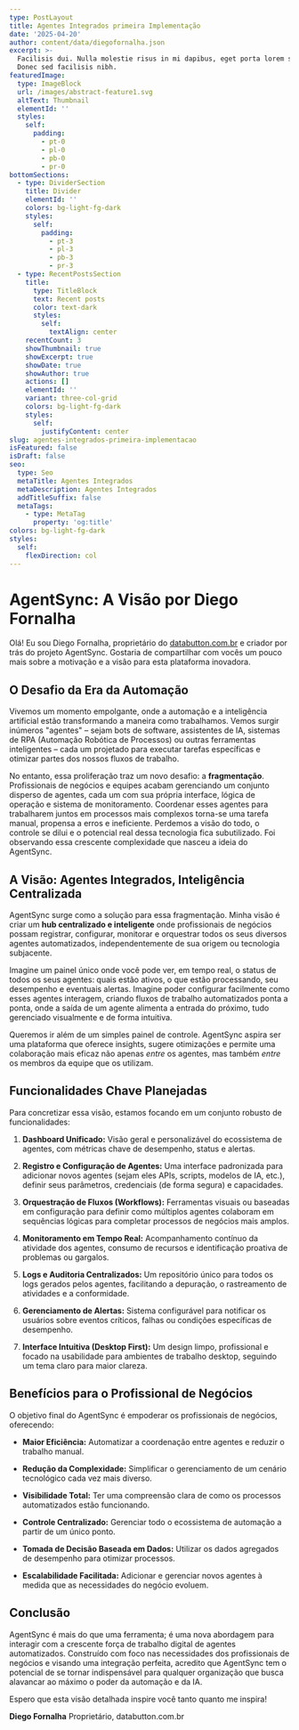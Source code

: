 ```yaml
---
type: PostLayout
title: Agentes Integrados primeira Implementação
date: '2025-04-20'
author: content/data/diegofornalha.json
excerpt: >-
  Facilisis dui. Nulla molestie risus in mi dapibus, eget porta lorem semper.
  Donec sed facilisis nibh.
featuredImage:
  type: ImageBlock
  url: /images/abstract-feature1.svg
  altText: Thumbnail
  elementId: ''
  styles:
    self:
      padding:
        - pt-0
        - pl-0
        - pb-0
        - pr-0
bottomSections:
  - type: DividerSection
    title: Divider
    elementId: ''
    colors: bg-light-fg-dark
    styles:
      self:
        padding:
          - pt-3
          - pl-3
          - pb-3
          - pr-3
  - type: RecentPostsSection
    title:
      type: TitleBlock
      text: Recent posts
      color: text-dark
      styles:
        self:
          textAlign: center
    recentCount: 3
    showThumbnail: true
    showExcerpt: true
    showDate: true
    showAuthor: true
    actions: []
    elementId: ''
    variant: three-col-grid
    colors: bg-light-fg-dark
    styles:
      self:
        justifyContent: center
slug: agentes-integrados-primeira-implementacao
isFeatured: false
isDraft: false
seo:
  type: Seo
  metaTitle: Agentes Integrados
  metaDescription: Agentes Integrados
  addTitleSuffix: false
  metaTags:
    - type: MetaTag
      property: 'og:title'
colors: bg-light-fg-dark
styles:
  self:
    flexDirection: col
---
```

# AgentSync: A Visão por Diego Fornalha

Olá! Eu sou Diego Fornalha, proprietário do [databutton.com.br](http://databutton.com.br) e criador por trás do projeto AgentSync. Gostaria de compartilhar com vocês um pouco mais sobre a motivação e a visão para esta plataforma inovadora.

## O Desafio da Era da Automação

Vivemos um momento empolgante, onde a automação e a inteligência artificial estão transformando a maneira como trabalhamos. Vemos surgir inúmeros "agentes" – sejam bots de software, assistentes de IA, sistemas de RPA (Automação Robótica de Processos) ou outras ferramentas inteligentes – cada um projetado para executar tarefas específicas e otimizar partes dos nossos fluxos de trabalho.

No entanto, essa proliferação traz um novo desafio: a **fragmentação**. Profissionais de negócios e equipes acabam gerenciando um conjunto disperso de agentes, cada um com sua própria interface, lógica de operação e sistema de monitoramento. Coordenar esses agentes para trabalharem juntos em processos mais complexos torna-se uma tarefa manual, propensa a erros e ineficiente. Perdemos a visão do todo, o controle se dilui e o potencial real dessa tecnologia fica subutilizado. Foi observando essa crescente complexidade que nasceu a ideia do AgentSync.

## A Visão: Agentes Integrados, Inteligência Centralizada

AgentSync surge como a solução para essa fragmentação. Minha visão é criar um **hub centralizado e inteligente** onde profissionais de negócios possam registrar, configurar, monitorar e orquestrar todos os seus diversos agentes automatizados, independentemente de sua origem ou tecnologia subjacente.

Imagine um painel único onde você pode ver, em tempo real, o status de todos os seus agentes: quais estão ativos, o que estão processando, seu desempenho e eventuais alertas. Imagine poder configurar facilmente como esses agentes interagem, criando fluxos de trabalho automatizados ponta a ponta, onde a saída de um agente alimenta a entrada do próximo, tudo gerenciado visualmente e de forma intuitiva.

Queremos ir além de um simples painel de controle. AgentSync aspira ser uma plataforma que oferece insights, sugere otimizações e permite uma colaboração mais eficaz não apenas *entre* os agentes, mas também *entre* os membros da equipe que os utilizam.

## Funcionalidades Chave Planejadas

Para concretizar essa visão, estamos focando em um conjunto robusto de funcionalidades:

1.  **Dashboard Unificado:** Visão geral e personalizável do ecossistema de agentes, com métricas chave de desempenho, status e alertas.

2.  **Registro e Configuração de Agentes:** Uma interface padronizada para adicionar novos agentes (sejam eles APIs, scripts, modelos de IA, etc.), definir seus parâmetros, credenciais (de forma segura) e capacidades.

3.  **Orquestração de Fluxos (Workflows):** Ferramentas visuais ou baseadas em configuração para definir como múltiplos agentes colaboram em sequências lógicas para completar processos de negócios mais amplos.

4.  **Monitoramento em Tempo Real:** Acompanhamento contínuo da atividade dos agentes, consumo de recursos e identificação proativa de problemas ou gargalos.

5.  **Logs e Auditoria Centralizados:** Um repositório único para todos os logs gerados pelos agentes, facilitando a depuração, o rastreamento de atividades e a conformidade.

6.  **Gerenciamento de Alertas:** Sistema configurável para notificar os usuários sobre eventos críticos, falhas ou condições específicas de desempenho.

7.  **Interface Intuitiva (Desktop First):** Um design limpo, profissional e focado na usabilidade para ambientes de trabalho desktop, seguindo um tema claro para maior clareza.

## Benefícios para o Profissional de Negócios

O objetivo final do AgentSync é empoderar os profissionais de negócios, oferecendo:

*   **Maior Eficiência:** Automatizar a coordenação entre agentes e reduzir o trabalho manual.

*   **Redução da Complexidade:** Simplificar o gerenciamento de um cenário tecnológico cada vez mais diverso.

*   **Visibilidade Total:** Ter uma compreensão clara de como os processos automatizados estão funcionando.

*   **Controle Centralizado:** Gerenciar todo o ecossistema de automação a partir de um único ponto.

*   **Tomada de Decisão Baseada em Dados:** Utilizar os dados agregados de desempenho para otimizar processos.

*   **Escalabilidade Facilitada:** Adicionar e gerenciar novos agentes à medida que as necessidades do negócio evoluem.

## Conclusão

AgentSync é mais do que uma ferramenta; é uma nova abordagem para interagir com a crescente força de trabalho digital de agentes automatizados. Construído com foco nas necessidades dos profissionais de negócios e visando uma integração perfeita, acredito que AgentSync tem o potencial de se tornar indispensável para qualquer organização que busca alavancar ao máximo o poder da automação e da IA.

Espero que esta visão detalhada inspire você tanto quanto me inspira!

**Diego Fornalha**
Proprietário, databutton.com.br

